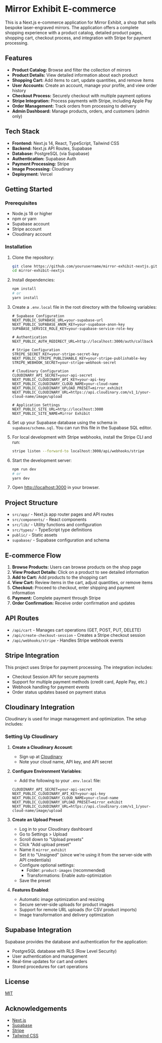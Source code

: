# Mirror Exhibit E-commerce

This is a Next.js e-commerce application for Mirror Exhibit, a shop that sells bespoke laser-engraved mirrors. The application offers a complete shopping experience with a product catalog, detailed product pages, shopping cart, checkout process, and integration with Stripe for payment processing.

## Features

- **Product Catalog:** Browse and filter the collection of mirrors
- **Product Details:** View detailed information about each product
- **Shopping Cart:** Add items to cart, update quantities, and remove items
- **User Accounts:** Create an account, manage your profile, and view order history
- **Checkout Process:** Securely checkout with multiple payment options
- **Stripe Integration:** Process payments with Stripe, including Apple Pay
- **Order Management:** Track orders from processing to delivery
- **Admin Dashboard:** Manage products, orders, and customers (admin only)

## Tech Stack

- **Frontend:** Next.js 14, React, TypeScript, Tailwind CSS
- **Backend:** Next.js API Routes, Supabase
- **Database:** PostgreSQL (via Supabase)
- **Authentication:** Supabase Auth
- **Payment Processing:** Stripe
- **Image Processing:** Cloudinary
- **Deployment:** Vercel

## Getting Started

### Prerequisites

- Node.js 18 or higher
- npm or yarn
- Supabase account
- Stripe account
- Cloudinary account

### Installation

1. Clone the repository:
   ```bash
   git clone https://github.com/yourusername/mirror-exhibit-nextjs.git
   cd mirror-exhibit-nextjs
   ```

2. Install dependencies:
   ```bash
   npm install
   # or
   yarn install
   ```

3. Create a `.env.local` file in the root directory with the following variables:
   ```
   # Supabase Configuration
   NEXT_PUBLIC_SUPABASE_URL=your-supabase-url
   NEXT_PUBLIC_SUPABASE_ANON_KEY=your-supabase-anon-key
   SUPABASE_SERVICE_ROLE_KEY=your-supabase-service-role-key

   # Authentication
   NEXT_PUBLIC_AUTH_REDIRECT_URL=http://localhost:3000/auth/callback

   # Stripe Configuration
   STRIPE_SECRET_KEY=your-stripe-secret-key
   NEXT_PUBLIC_STRIPE_PUBLISHABLE_KEY=your-stripe-publishable-key
   STRIPE_WEBHOOK_SECRET=your-stripe-webhook-secret

   # Cloudinary Configuration
   CLOUDINARY_API_SECRET=your-api-secret
   NEXT_PUBLIC_CLOUDINARY_API_KEY=your-api-key
   NEXT_PUBLIC_CLOUDINARY_CLOUD_NAME=your-cloud-name
   NEXT_PUBLIC_CLOUDINARY_UPLOAD_PRESET=mirror_exhibit
   NEXT_PUBLIC_CLOUDINARY_URL=https://api.cloudinary.com/v1_1/your-cloud-name/image/upload

   # Application Settings
   NEXT_PUBLIC_SITE_URL=http://localhost:3000
   NEXT_PUBLIC_SITE_NAME=Mirror Exhibit
   ```

4. Set up your Supabase database using the schema in `supabase/schema.sql`. You can run this file in the Supabase SQL editor.

5. For local development with Stripe webhooks, install the Stripe CLI and run:
   ```bash
   stripe listen --forward-to localhost:3000/api/webhooks/stripe
   ```

6. Start the development server:
   ```bash
   npm run dev
   # or
   yarn dev
   ```

7. Open [http://localhost:3000](http://localhost:3000) in your browser.

## Project Structure

- `src/app/` - Next.js app router pages and API routes
- `src/components/` - React components
- `src/lib/` - Utility functions and configuration
- `src/types/` - TypeScript type definitions
- `public/` - Static assets
- `supabase/` - Supabase configuration and schema

## E-commerce Flow

1. **Browse Products:** Users can browse products on the shop page
2. **View Product Details:** Click on a product to see detailed information
3. **Add to Cart:** Add products to the shopping cart
4. **View Cart:** Review items in the cart, adjust quantities, or remove items
5. **Checkout:** Proceed to checkout, enter shipping and payment information
6. **Payment:** Complete payment through Stripe
7. **Order Confirmation:** Receive order confirmation and updates

## API Routes

- `/api/cart` - Manages cart operations (GET, POST, PUT, DELETE)
- `/api/create-checkout-session` - Creates a Stripe checkout session
- `/api/webhooks/stripe` - Handles Stripe webhook events

## Stripe Integration

This project uses Stripe for payment processing. The integration includes:

- Checkout Session API for secure payments
- Support for multiple payment methods (credit card, Apple Pay, etc.)
- Webhook handling for payment events
- Order status updates based on payment status

## Cloudinary Integration

Cloudinary is used for image management and optimization. The setup includes:

### Setting Up Cloudinary

1. **Create a Cloudinary Account**:
   - Sign up at [Cloudinary](https://cloudinary.com/)
   - Note your cloud name, API key, and API secret

2. **Configure Environment Variables**:
   - Add the following to your `.env.local` file:
   ```
   CLOUDINARY_API_SECRET=your-api-secret
   NEXT_PUBLIC_CLOUDINARY_API_KEY=your-api-key
   NEXT_PUBLIC_CLOUDINARY_CLOUD_NAME=your-cloud-name
   NEXT_PUBLIC_CLOUDINARY_UPLOAD_PRESET=mirror_exhibit
   NEXT_PUBLIC_CLOUDINARY_URL=https://api.cloudinary.com/v1_1/your-cloud-name/image/upload
   ```

3. **Create an Upload Preset**:
   - Log in to your Cloudinary dashboard
   - Go to Settings > Upload
   - Scroll down to "Upload presets"
   - Click "Add upload preset"
   - Name it `mirror_exhibit`
   - Set it to "Unsigned" (since we're using it from the server-side with API credentials)
   - Configure optional settings:
     - Folder: `product-images` (recommended)
     - Transformations: Enable auto-optimization
   - Save the preset

4. **Features Enabled**:
   - Automatic image optimization and resizing
   - Secure server-side uploads for product images
   - Support for remote URL uploads (for CSV product imports)
   - Image transformation and delivery optimization

## Supabase Integration

Supabase provides the database and authentication for the application:

- PostgreSQL database with RLS (Row Level Security)
- User authentication and management
- Real-time updates for cart and orders
- Stored procedures for cart operations

## License

[MIT](LICENSE)

## Acknowledgements

- [Next.js](https://nextjs.org/)
- [Supabase](https://supabase.io/)
- [Stripe](https://stripe.com/)
- [Tailwind CSS](https://tailwindcss.com/)